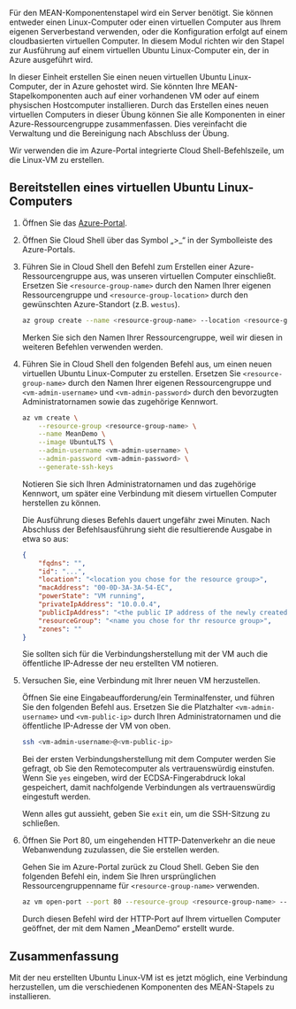 Für den MEAN-Komponentenstapel wird ein Server benötigt. Sie können entweder einen Linux-Computer oder einen virtuellen Computer aus Ihrem eigenen Serverbestand verwenden, oder die Konfiguration erfolgt auf einem cloudbasierten virtuellen Computer. In diesem Modul richten wir den Stapel zur Ausführung auf einem virtuellen Ubuntu Linux-Computer ein, der in Azure ausgeführt wird.

In dieser Einheit erstellen Sie einen neuen virtuellen Ubuntu Linux-Computer, der in Azure gehostet wird. Sie könnten Ihre MEAN-Stapelkomponenten auch auf einer vorhandenen VM oder auf einem physischen Hostcomputer installieren. Durch das Erstellen eines neuen virtuellen Computers in dieser Übung können Sie alle Komponenten in einer Azure-Ressourcengruppe zusammenfassen. Dies vereinfacht die Verwaltung und die Bereinigung nach Abschluss der Übung.

Wir verwenden die im Azure-Portal integrierte Cloud Shell-Befehlszeile, um die Linux-VM zu erstellen.

## <a name="provision-an-ubuntu-linux-vm"></a>Bereitstellen eines virtuellen Ubuntu Linux-Computers

1. Öffnen Sie das [Azure-Portal](https://portal.azure.com?azure-portal=true).
1. Öffnen Sie Cloud Shell über das Symbol „>_“ in der Symbolleiste des Azure-Portals.
1. Führen Sie in Cloud Shell den Befehl zum Erstellen einer Azure-Ressourcengruppe aus, was unseren virtuellen Computer einschließt. Ersetzen Sie `<resource-group-name>` durch den Namen Ihrer eigenen Ressourcengruppe und `<resource-group-location>` durch den gewünschten Azure-Standort (z.B. `westus`).


    ```bash
    az group create --name <resource-group-name> --location <resource-group-location>
    ```

    Merken Sie sich den Namen Ihrer Ressourcengruppe, weil wir diesen in weiteren Befehlen verwenden werden.

1. Führen Sie in Cloud Shell den folgenden Befehl aus, um einen neuen virtuellen Ubuntu Linux-Computer zu erstellen. Ersetzen Sie `<resource-group-name>` durch den Namen Ihrer eigenen Ressourcengruppe und `<vm-admin-username>` und `<vm-admin-password>` durch den bevorzugten Administratornamen sowie das zugehörige Kennwort.

    ```bash
    az vm create \
        --resource-group <resource-group-name> \
        --name MeanDemo \
        --image UbuntuLTS \
        --admin-username <vm-admin-username> \
        --admin-password <vm-admin-password> \
        --generate-ssh-keys
    ```

    Notieren Sie sich Ihren Administratornamen und das zugehörige Kennwort, um später eine Verbindung mit diesem virtuellen Computer herstellen zu können.

    Die Ausführung dieses Befehls dauert ungefähr zwei Minuten. Nach Abschluss der Befehlsausführung sieht die resultierende Ausgabe in etwa so aus:

    ```json
    {
        "fqdns": "",
        "id": "...",
        "location": "<location you chose for the resource group>",
        "macAddress": "00-0D-3A-3A-54-EC",
        "powerState": "VM running",
        "privateIpAddress": "10.0.0.4",
        "publicIpAddress": "<the public IP address of the newly created machine>",
        "resourceGroup": "<name you chose for thr resource group>",
        "zones": ""
    }
    ```

    Sie sollten sich für die Verbindungsherstellung mit der VM auch die öffentliche IP-Adresse der neu erstellten VM notieren.

1. Versuchen Sie, eine Verbindung mit Ihrer neuen VM herzustellen.

    Öffnen Sie eine Eingabeaufforderung/ein Terminalfenster, und führen Sie den folgenden Befehl aus. Ersetzen Sie die Platzhalter `<vm-admin-username>` und `<vm-public-ip>` durch Ihren Administratornamen und die öffentliche IP-Adresse der VM von oben.

    ```bash
    ssh <vm-admin-username>@<vm-public-ip>
    ```

    Bei der ersten Verbindungsherstellung mit dem Computer werden Sie gefragt, ob Sie den Remotecomputer als vertrauenswürdig einstufen. Wenn Sie `yes` eingeben, wird der ECDSA-Fingerabdruck lokal gespeichert, damit nachfolgende Verbindungen als vertrauenswürdig eingestuft werden.

    Wenn alles gut aussieht, geben Sie `exit` ein, um die SSH-Sitzung zu schließen.

1. Öffnen Sie Port 80, um eingehenden HTTP-Datenverkehr an die neue Webanwendung zuzulassen, die Sie erstellen werden.

    Gehen Sie im Azure-Portal zurück zu Cloud Shell. Geben Sie den folgenden Befehl ein, indem Sie Ihren ursprünglichen Ressourcengruppenname für `<resource-group-name>` verwenden.

    ``` bash
    az vm open-port --port 80 --resource-group <resource-group-name> --name MeanDemo
    ```

    Durch diesen Befehl wird der HTTP-Port auf Ihrem virtuellen Computer geöffnet, der mit dem Namen „MeanDemo“ erstellt wurde.

## <a name="summary"></a>Zusammenfassung

Mit der neu erstellten Ubuntu Linux-VM ist es jetzt möglich, eine Verbindung herzustellen, um die verschiedenen Komponenten des MEAN-Stapels zu installieren.